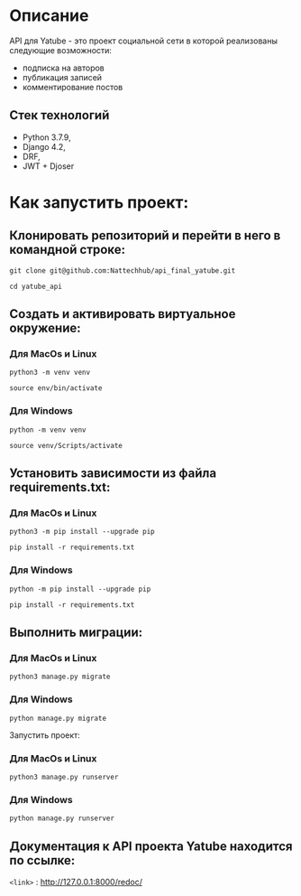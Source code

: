 # Описание
API для Yatube - это проект социальной сети в которой реализованы следующие возможности:
* подписка на авторов
* публикация записей
* комментирование постов

## Стек технологий

* Python 3.7.9,
* Django 4.2,
* DRF,
* JWT + Djoser

# Как запустить проект:

## Клонировать репозиторий и перейти в него в командной строке:

```
git clone git@github.com:Nattechhub/api_final_yatube.git
```

```
cd yatube_api
```

## Cоздать и активировать виртуальное окружение:

### Для MacOs и Linux
```
python3 -m venv venv 
```

```
source env/bin/activate
```
### Для Windows
```
python -m venv venv 
```

```
source venv/Scripts/activate
```

## Установить зависимости из файла requirements.txt:

### Для MacOs и Linux
```
python3 -m pip install --upgrade pip
```

```
pip install -r requirements.txt
```

### Для Windows
```
python -m pip install --upgrade pip
```

```
pip install -r requirements.txt
```

## Выполнить миграции:

### Для MacOs и Linux
```
python3 manage.py migrate
```
### Для Windows
```
python manage.py migrate
```

Запустить проект:

### Для MacOs и Linux
```
python3 manage.py runserver
```

### Для Windows
```
python manage.py runserver
```

## Документация к API проекта Yatube находится по ссылке:
`<link>` :    http://127.0.0.1:8000/redoc/
